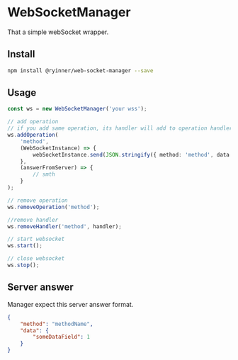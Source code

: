 # WebSocketManager

That a simple webSocket wrapper.

## Install

```bash
npm install @ryinner/web-socket-manager --save
```

## Usage

```typescript
const ws = new WebSocketManager('your wss');

// add operation
// if you add same operation, its handler will add to operation handlers.
ws.addOperation(
    'method',
    (WebSocketInstance) => {
        webSocketInstance.send(JSON.stringify({ method: 'method', data: { myFieldToWebSocket: 1 } }))
    },
    (answerFromServer) => {
        // smth
    }
);

// remove operation
ws.removeOperation('method');

//remove handler
ws.removeHandler('method', handler);

// start websocket
ws.start();

// close websocket
ws.stop();
```

## Server answer

Manager expect this server answer format.

```json 
{
    "method": "methodName",
    "data": {
        "someDataField": 1
    }
}
```